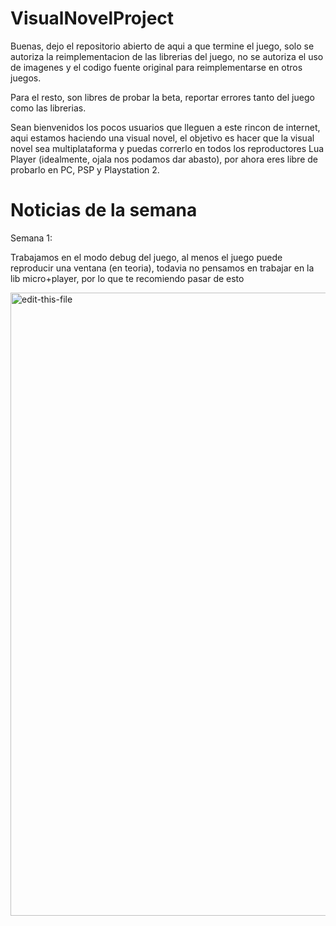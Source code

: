 # VisualNovelProject
 
Buenas, dejo el repositorio abierto de aqui a que termine el juego, solo se autoriza la reimplementacion de las librerias del juego, no se autoriza el uso de imagenes y el codigo fuente original para reimplementarse en otros juegos.

Para el resto, son libres de probar la beta, reportar errores tanto del juego como las librerias.

Sean bienvenidos los pocos usuarios que lleguen a este rincon de internet, aqui estamos haciendo una visual novel, el objetivo es hacer que la visual novel sea multiplataforma y puedas correrlo en todos los reproductores Lua Player (idealmente, ojala nos podamos dar abasto), por ahora eres libre de probarlo en PC, PSP y Playstation 2.

# Noticias de la semana

Semana 1:

Trabajamos en el modo debug del juego, al menos el juego puede reproducir una ventana (en teoria), todavia no pensamos en trabajar en la lib micro+player, por lo que te recomiendo pasar de esto

<img width="997" alt="edit-this-file" src="https://media.discordapp.net/attachments/775894798426308628/1087435458503520276/image.png?width=880&height=499">